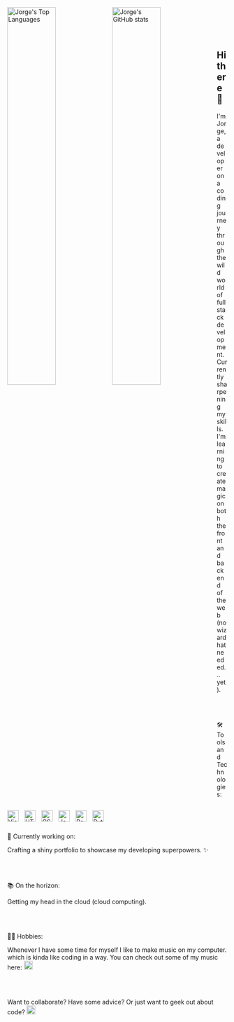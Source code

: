 
<img alt="Jorge's Top Languages" align="left" width="47%" src="https://github-readme-stats.vercel.app/api/top-langs/?username=jjmorenosound&layout=compact"/>

<img alt="Jorge's GitHub stats" align="left" width="47%" src="https://github-readme-stats.vercel.app/api?username=jjmorenosound&show_icons=true"/>

<br>
<br>
<br>
<br>

## Hi there 👋

I'm Jorge, a developer on a coding journey through the wild world of full stack development. 
<br>
Currently sharpening my skills. I'm learning to create magic on both the front and back end of the web (no wizard hat needed... yet).

<br>
<br>

🛠️ Tools and Technologies:

<img align="left" alt="Visual Studio Code" width="26px" src="https://cdn.jsdelivr.net/gh/devicons/devicon/icons/vscode/vscode-original.svg" style="padding-right:10px;" />
<img align="left" alt="HTML5" width="26px" src="https://cdn.jsdelivr.net/gh/devicons/devicon/icons/html5/html5-original.svg" style="padding-right:10px;" />
<img align="left" alt="CSS3" width="26px" src="https://cdn.jsdelivr.net/gh/devicons/devicon/icons/css3/css3-original.svg" style="padding-right:10px;" />
<img align="left" alt="JavaScript" width="26px" src="https://cdn.jsdelivr.net/gh/devicons/devicon/icons/javascript/javascript-original.svg" style="padding-right:10px;" />
<img align="left" alt="React" width="26px" src="https://cdn.jsdelivr.net/gh/devicons/devicon/icons/react/react-original.svg" style="padding-right:10px;" />
<img align="left" alt="Python" width="26px" src="https://cdn.jsdelivr.net/gh/devicons/devicon@latest/icons/python/python-original-wordmark.svg" style="padding-right:10px;" />

<br>
<br>
<br>

🌱 Currently working on:

Crafting a shiny portfolio to showcase my developing superpowers. ✨

<br>
<br>

📚 On the horizon:

Getting my head in the cloud (cloud computing).


<br>
<br>

🎸🎼 Hobbies:

Whenever I have some time for myself I like to make music on my computer. which is kinda like coding in a way. You can check out some of my music here: 
[<img  alt="Soundcloud" padding-left="5%" width="20px" src="https://user-images.githubusercontent.com/4356939/58271582-60701e80-7d5a-11e9-97d0-74f50349e924.png" style="padding-right:10px;"/>](https://soundcloud.com/jorge-moreno-542744752)

<br>
<br>

Want to collaborate? Have some advice? Or just want to geek out about code? [<img padding-left="5%" width="20px" src="https://img.shields.io/badge/LinkedIn-blue?style=for-the-badge&logo=linkedin&logoColor=white" alt="LinkedIn Badge" style="padding-right:10px;"/>](https://www.linkedin.com/in/jjmorenoaudio/)


